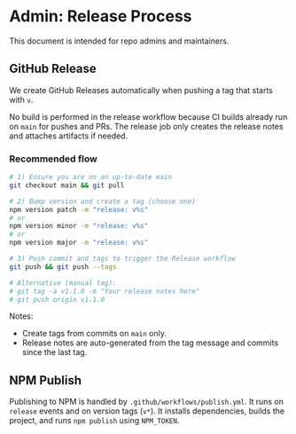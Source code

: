# Admin: Release Process

This document is intended for repo admins and maintainers.

## GitHub Release

We create GitHub Releases automatically when pushing a tag that starts with `v`.

No build is performed in the release workflow because CI builds already run on `main` for pushes and PRs. The release job only creates the release notes and attaches artifacts if needed.

### Recommended flow

```bash
# 1) Ensure you are on an up-to-date main
git checkout main && git pull

# 2) Bump version and create a tag (choose one)
npm version patch -m "release: v%s"
# or
npm version minor -m "release: v%s"
# or
npm version major -m "release: v%s"

# 3) Push commit and tags to trigger the Release workflow
git push && git push --tags

# Alternative (manual tag):
# git tag -a v1.1.0 -m "Your release notes here"
# git push origin v1.1.0
```

Notes:
- Create tags from commits on `main` only.
- Release notes are auto-generated from the tag message and commits since the last tag.

## NPM Publish

Publishing to NPM is handled by `.github/workflows/publish.yml`. It runs on `release` events and on version tags (`v*`). It installs dependencies, builds the project, and runs `npm publish` using `NPM_TOKEN`.


